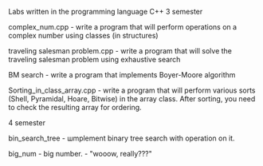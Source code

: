 Labs written in the programming language C++
3 semester

complex_num.cpp - write a program that will perform operations on a complex number using classes (in structures)

traveling salesman problem.cpp - write a program that will solve the traveling salesman problem using exhaustive search

BM search - write a program that implements Boyer-Moore algorithm

Sorting_in_class_array.cpp - write a program that will perform various sorts (Shell, Pyramidal, Hoare, Bitwise) in the array class. After sorting, you need to check the resulting array for ordering.

4 semester

bin_search_tree - шmplement binary tree search with operation on it.

big_num - big number. - "wooow, really???"
